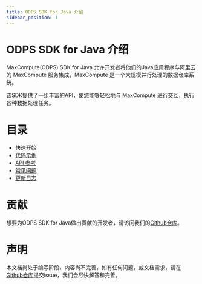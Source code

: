 ```yaml
---
title: ODPS SDK for Java 介绍
sidebar_position: 1
---
```


# ODPS SDK for Java 介绍

MaxCompute(ODPS) SDK for Java 允许开发者将他们的Java应用程序与阿里云的 MaxCompute 服务集成，MaxCompute
是一个大规模并行处理的数据仓库系统。

该SDK提供了一组丰富的API，使您能够轻松地与 MaxCompute 进行交互，执行各种数据处理任务。

# 目录

- [快速开始](../quick-start)
- [代码示例](../intro)
- [API 参考](../api-reference/intro)
- [常见问题](../question)
- [更新日志](../changelog)

# 贡献

想要为ODPS SDK for
Java做出贡献的开发者，请访问我们的[Github仓库](https://github.com/aliyun/aliyun-odps-java-sdk)。

# 声明

本文档尚处于编写阶段，内容尚不完善，如有任何问题，或文档需求，请在[Github仓库](https://github.com/aliyun/aliyun-odps-java-sdk)提交issue，我们会尽快解答和完善。
